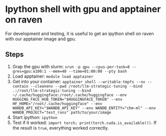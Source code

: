 # Ipython shell with gpu and apptainer on raven
For development and testing, it is useful to get an ipython shell on raven with our apptainer image and gpu.
## Steps
1. Grap the gpu with slurm: `srun -p gpu --cpus-per-task=8 --gres=gpu:a100:1 --mem=40 --time=01:00:00 --pty bash`
2. Load apptainer: `module load apptainer`
3. Get into your container: `apptainer shell --writable-tmpfs --nv --contain --cleanenv --pwd /root/llm-strategic-tuning --bind .:/root/llm-strategic-tuning --bind ~/.cache/huggingface:/root/.cache/huggingface --env HUGGING_FACE_HUB_TOKEN="$HUGGINGFACE_TOKEN" --env HF_HOME="/root/.cache/huggingface" --env WANDB_API_KEY="$WANDB_API_KEY" --env WANDB_ENTITY="chm-ml" --env WANDB_PROJECT="test_runs" path/to/your/image`
4. Start ipython: `ipython`
5. Test if it worked: `import torch; print(torch.cuda.is_available())`. If the result is `true`, everything worked correctly.
